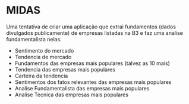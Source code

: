 # MIDAS
Uma tentativa de criar uma aplicação que extrai fundamentos (dados divulgados publicamente) de empresas listadas na B3 e faz uma analise fundamentalista nelas.

- Sentimento do mercado
- Tendencia de mercado
- Fundamentos das empresas mais populares (talvez as 10 mais)
- Tendencia das empresas mais populares
- Carteira da tendencia
- Sentimentos dos fatos relevantes das empresas mais populares
- Analise Fundamentalista das empresas mais populares
- Analise Tecnica das empresas mais populares